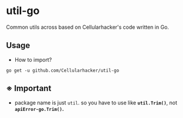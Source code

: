 # util-go
Common utils across based on Cellularhacker's code written in Go.

## Usage
- How to import?
```shell
go get -u github.com/Cellularhacker/util-go
```
## ※ Important
- package name is just `util`. so you have to use like **`util.Trim()`**, not **`apiError-go.Trim()`.**

